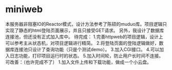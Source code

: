 # miniweb
本服务器非阻塞IO的Reactor模式，设计方法参考了陈硕的muduo库。项目逻辑只实现了静态的html登陆页面展示，并且只接受GET请求。
另外，我设计了数据库连接池，但还没有正式加入库中。
待完成：
1.完善httpweb的项目逻辑，设计上可以参考主从状态机，对项目逻辑进行精简。
2.将登陆页面的登陆逻辑做好，数据库连接池只设计了查询功能（只是个测试demo）。
3.加入CGI接口。
4.可以加入日志功能，打印项目运行时的状态。
5.加入时间轮，防止用户长时间不连接。
可改善：（也许完成不了）
1.加入文件上传和下载功能，做成一个小云盘。
